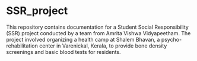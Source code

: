 # SSR_project
 This repository contains documentation for a Student Social Responsibility (SSR) project conducted by a team from Amrita Vishwa Vidyapeetham. The project involved organizing a health camp at Shalem Bhavan, a psycho-rehabilitation center in Varenickal, Kerala, to provide bone density screenings and basic blood tests for residents.
